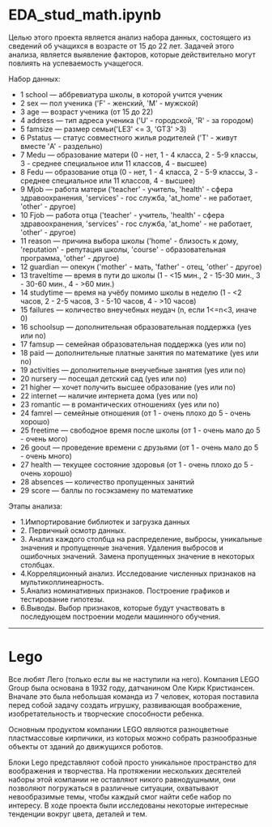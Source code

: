 <h1>EDA_stud_math.ipynb</h1>

Целью этого проекта является анализ набора данных, состоящего из сведений об учащихся в возрасте от 15 до 22 лет.
Задачей этого анализа, является выявление факторов, которые действительно могут повлиять на успеваемость учащегося.

Набор данных:
<ul>
<li>1 school — аббревиатура школы, в которой учится ученик</li>
<li>2 sex — пол ученика ('F' - женский, 'M' - мужской)</li>
<li>3 age — возраст ученика (от 15 до 22)</li>
<li>4 address — тип адреса ученика ('U' - городской, 'R' - за городом)</li>
<li>5 famsize — размер семьи('LE3' <= 3, 'GT3' >3)</li>
<li>6 Pstatus — статус совместного жилья родителей ('T' - живут вместе 'A' - раздельно)</li>
<li>7 Medu — образование матери (0 - нет, 1 - 4 класса, 2 - 5-9 классы, 3 - среднее специальное или 11 классов, 4 - высшее)</li>
<li>8 Fedu — образование отца (0 - нет, 1 - 4 класса, 2 - 5-9 классы, 3 - среднее специальное или 11 классов, 4 - высшее)</li>
<li>9 Mjob — работа матери ('teacher' - учитель, 'health' - сфера здравоохранения, 'services' - гос служба, 'at_home' - не работает, 'other' - другое)</li>
<li>10 Fjob — работа отца ('teacher' - учитель, 'health' - сфера здравоохранения, 'services' - гос служба, 'at_home' - не работает, 'other' - другое)</li>
<li>11 reason — причина выбора школы ('home' - близость к дому, 'reputation' - репутация школы, 'course' - образовательная программа, 'other' - другое)</li>
<li>12 guardian — опекун ('mother' - мать, 'father' - отец, 'other' - другое)</li>
<li>13 traveltime — время в пути до школы (1 - <15 мин., 2 - 15-30 мин., 3 - 30-60 мин., 4 - >60 мин.)</li>
<li>14 studytime — время на учёбу помимо школы в неделю (1 - <2 часов, 2 - 2-5 часов, 3 - 5-10 часов, 4 - >10 часов)</li>
<li>15 failures — количество внеучебных неудач (n, если 1<=n<3, иначе 0)</li>
<li>16 schoolsup — дополнительная образовательная поддержка (yes или no)</li>
<li>17 famsup — семейная образовательная поддержка (yes или no)</li>
<li>18 paid — дополнительные платные занятия по математике (yes или no)</li>
<li>19 activities — дополнительные внеучебные занятия (yes или no)</li>
<li>20 nursery — посещал детский сад (yes или no)</li>
<li>21 higher — хочет получить высшее образование (yes или no)</li>
<li>22 internet — наличие интернета дома (yes или no)</li>
<li>23 romantic — в романтических отношениях (yes или no)</li>
<li>24 famrel — семейные отношения (от 1 - очень плохо до 5 - очень хорошо)</li>
<li>25 freetime — свободное время после школы (от 1 - очень мало до 5 - очень мого)</li>
<li>26 goout — проведение времени с друзьями (от 1 - очень мало до 5 - очень много)</li>
<li>27 health — текущее состояние здоровья (от 1 - очень плохо до 5 - очень хорошо)</li>
<li>28 absences — количество пропущенных занятий</li>
<li>29 score — баллы по госэкзамену по математике</li>
</ul>
Этапы анализа:
<ul>
<li>1.Импортирование библиотек и загрузка данных</li>
<li>2. Первичный осмотр данных.</li>
<li>3. Анализ каждого столбца на распределение, выбросы, уникальные значения и пропущенные значения. Удаления выбросов и ошибочных значений. Замена пропущенных значение в некоторых столбцах.</li>
<li>4.Корреляционный анализ. Исследование численных признаков на мультиколлинеарность.</li>
<li>5.Анализ номинативных признаков. Построение графиков и тестирование гипотезы.</li>
<li>6.Выводы. Выбор признаков, которые будут участвовать в последующем построении модели машинного обучения.</li>
</ul>
<hr color='blue'>
<h1>Lego</h1>

<p>Все любят Лего (только если вы не наступили на него). Компания LEGO Group была основана в 1932 году, датчанином Оле Кирк Кристиансен. Вначале это была небольшая команда из 7 человек, которая поставила перед собой задачу создать игрушку, развивающая воображение, изобретательность и творческие способности ребенка.</p>
<p>Основным продуктом компании LEGO являются разноцветные пластмассовые кирпичики, из которых можно собрать разнообразные объекты от зданий до движущихся роботов.</p>
<p>Блоки Lego представляют собой просто уникальное пространство для воображения и творчества. На протяжении нескольких десятелей наборы этой компании не оставляют никого равнодушными, они позволяют погружаться в различные ситуации, охватывают невообразимые темы, чтобы каждый смог найти себе набор по интересу. В ходе проекта были исследованы некоторые интересные тенденции вокруг цвета, деталей и тем.</p>

